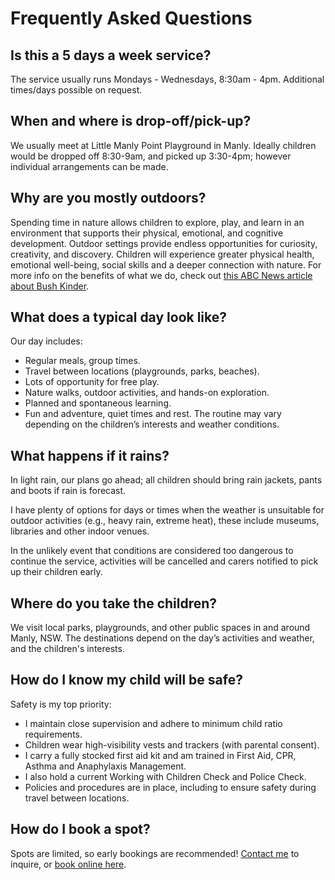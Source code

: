 ---
---

# Frequently Asked Questions

## Is this a 5 days a week service?
The service usually runs Mondays - Wednesdays, 8:30am - 4pm. Additional times/days possible on request.

## When and where is drop-off/pick-up?
We usually meet at Little Manly Point Playground in Manly. Ideally children would be dropped off 8:30-9am, and picked up 3:30-4pm; however individual arrangements can be made.

## Why are you mostly outdoors?
Spending time in nature allows children to explore, play, and learn in an environment that supports their physical, emotional, and cognitive development. Outdoor settings provide endless opportunities for curiosity, creativity, and discovery. Children will experience greater physical health, emotional well-being, social skills and a deeper connection with nature. For more info on the benefits of what we do, check out <a href="https://www.abc.net.au/abckids/early-education/reflective-journal/bush-kinder-nature-wellbeing-and-resilience/13390968+">this ABC News article about Bush Kinder</a>.

## What does a typical day look like?
Our day includes:
- Regular meals, group times.
- Travel between locations (playgrounds, parks, beaches).
- Lots of opportunity for free play.
- Nature walks, outdoor activities, and hands-on exploration.
- Planned and spontaneous learning.
- Fun and adventure, quiet times and rest.
The routine may vary depending on the children’s interests and weather conditions.
​
## What happens if it rains?
In light rain, our plans go ahead; all children should bring rain jackets, pants and boots if rain is forecast.

​I have plenty of options for days or times when the weather is unsuitable for outdoor activities (e.g., heavy rain, extreme heat), these include museums, libraries and other indoor venues.

In the unlikely event that conditions are considered too dangerous to continue the service, activities will be cancelled and carers notified to pick up their children early.
​
## ​Where do you take the children?
We visit local parks, playgrounds, and other public spaces in and around Manly, NSW. The destinations depend on the day’s activities and weather, and the children's interests.
​
## How do I know my child will be safe?
Safety is my top priority:
- I maintain close supervision and adhere to minimum child ratio requirements.
- Children wear high-visibility vests and trackers (with parental consent).
- I carry a fully stocked first aid kit and am trained in First Aid, CPR, Asthma and Anaphylaxis Management.
- I also hold a current Working with Children Check and Police Check.
- Policies and procedures are in place, including to ensure safety during travel between locations.
​
## ​How do I book a spot?
Spots are limited, so early bookings are recommended! [Contact me](contact@nelly.care) to inquire, or [book online here]((https://nellysadventures.setmore.com/)).
